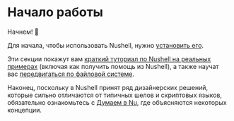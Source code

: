 # Начало работы

Начнем! :elephant:

Для начала, чтобы использовать Nushell, нужно [установить его](installation.md).

Эти секции покажут вам [краткий туториал по Nushell на реальных примерах](quick_tour.md) (включая как получить помощь из Nushell), а также научат вас [передвигаться по файловой системе](moving_around.md).

Наконец, поскольку в Nushell принят ряд дизайнерских решений, которые сильно отличаются от типичных шелов и скриптовых языков, обязательно ознакомьтесь с [Думаем в Nu](thinking_in_nu.md), где объясняются некоторых концепции.
